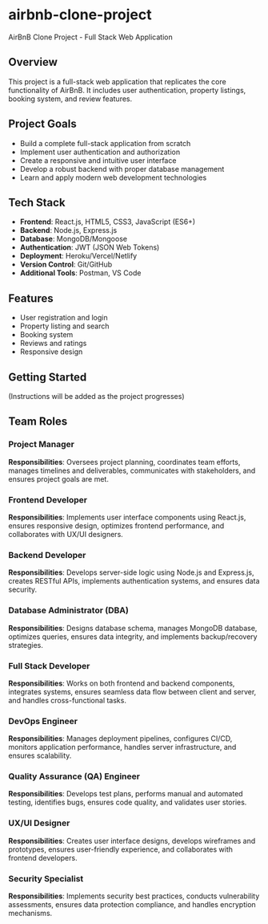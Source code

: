 # airbnb-clone-project
AirBnB Clone Project - Full Stack Web Application

## Overview
This project is a full-stack web application that replicates the core functionality of AirBnB. It includes user authentication, property listings, booking system, and review features.

## Project Goals
- Build a complete full-stack application from scratch
- Implement user authentication and authorization
- Create a responsive and intuitive user interface
- Develop a robust backend with proper database management
- Learn and apply modern web development technologies

## Tech Stack
- **Frontend**: React.js, HTML5, CSS3, JavaScript (ES6+)
- **Backend**: Node.js, Express.js
- **Database**: MongoDB/Mongoose
- **Authentication**: JWT (JSON Web Tokens)
- **Deployment**: Heroku/Vercel/Netlify
- **Version Control**: Git/GitHub
- **Additional Tools**: Postman, VS Code

## Features
- User registration and login
- Property listing and search
- Booking system
- Reviews and ratings
- Responsive design

## Getting Started
(Instructions will be added as the project progresses)

## Team Roles

### Project Manager
**Responsibilities**: Oversees project planning, coordinates team efforts, manages timelines and deliverables, communicates with stakeholders, and ensures project goals are met.

### Frontend Developer
**Responsibilities**: Implements user interface components using React.js, ensures responsive design, optimizes frontend performance, and collaborates with UX/UI designers.

### Backend Developer
**Responsibilities**: Develops server-side logic using Node.js and Express.js, creates RESTful APIs, implements authentication systems, and ensures data security.

### Database Administrator (DBA)
**Responsibilities**: Designs database schema, manages MongoDB database, optimizes queries, ensures data integrity, and implements backup/recovery strategies.

### Full Stack Developer
**Responsibilities**: Works on both frontend and backend components, integrates systems, ensures seamless data flow between client and server, and handles cross-functional tasks.

### DevOps Engineer
**Responsibilities**: Manages deployment pipelines, configures CI/CD, monitors application performance, handles server infrastructure, and ensures scalability.

### Quality Assurance (QA) Engineer
**Responsibilities**: Develops test plans, performs manual and automated testing, identifies bugs, ensures code quality, and validates user stories.

### UX/UI Designer
**Responsibilities**: Creates user interface designs, develops wireframes and prototypes, ensures user-friendly experience, and collaborates with frontend developers.

### Security Specialist
**Responsibilities**: Implements security best practices, conducts vulnerability assessments, ensures data protection compliance, and handles encryption mechanisms.
